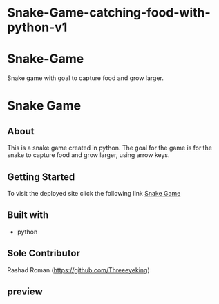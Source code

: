 # Snake-Game-catching-food-with-python-v1
# Snake-Game
Snake game with goal to capture food and grow larger.
# Snake Game

## About

This is a snake game created in python. The goal for the game is for the snake to capture food and grow larger, using arrow keys.

## Getting Started

To visit the deployed site click the following link [ Snake Game]()

## Built with

* python

## Sole Contributor

Rashad Roman (https://github.com/Threeeyeking)

## preview